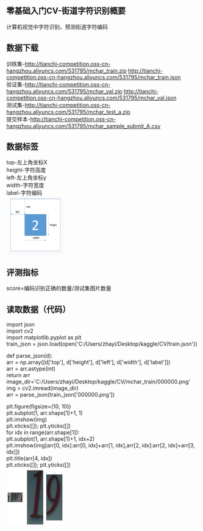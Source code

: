 零基础入门CV-街道字符识别概要
-------
  计算机视觉中字符识别，预测街道字符编码
  
数据下载
-------
  训练集-http://tianchi-competition.oss-cn-hangzhou.aliyuncs.com/531795/mchar_train.zip  http://tianchi-competition.oss-cn-hangzhou.aliyuncs.com/531795/mchar_train.json  
  验证集-http://tianchi-competition.oss-cn-hangzhou.aliyuncs.com/531795/mchar_val.zip  http://tianchi-competition.oss-cn-hangzhou.aliyuncs.com/531795/mchar_val.json  
  测试集-http://tianchi-competition.oss-cn-hangzhou.aliyuncs.com/531795/mchar_test_a.zip    
  提交样本-http://tianchi-competition.oss-cn-hangzhou.aliyuncs.com/531795/mchar_sample_submit_A.csv  
  
数据标签
-------
top-左上角坐标X  
height-字符高度  
left-左上角坐标y  
width-字符宽度    
label-字符编码  
<img width="150" height="150" src="https://github.com/zhaying0617/Datawhale-CV/blob/master/微信图片_20200519233219.png">  

评测指标
-------
score=编码识别正确的数量/测试集图片数量  

读取数据（代码）
-------
import json  
import cv2  
import matplotlib.pyplot as plt  
train_json = json.load(open('C:/Users/zhayi/Desktop/kaggle/CV/train.json'))  

def parse_json(d):  
    arr = np.array([d['top'], d['height'], d['left'], d['width'], d['label']])  
    arr = arr.astype(int)  
    return arr  
image_dir='C:/Users/zhayi/Desktop/kaggle/CV/mchar_train/000000.png'  
img = cv2.imread(image_dir)  
arr = parse_json(train_json['000000.png'])  

plt.figure(figsize=(10, 10))  
plt.subplot(1, arr.shape[1]+1, 1)  
plt.imshow(img)  
plt.xticks([]); plt.yticks([])  
for idx in range(arr.shape[1]):  
    plt.subplot(1, arr.shape[1]+1, idx+2)  
    plt.imshow(img[arr[0, idx]:arr[0, idx]+arr[1, idx],arr[2, idx]:arr[2, idx]+arr[3, idx]])  
    plt.title(arr[4, idx])  
    plt.xticks([]); plt.yticks([])    
<img width="150" height="150" src="https://github.com/zhaying0617/Datawhale-CV/blob/master/img-storage/微信图片_20200520202205.png">  
   


        
